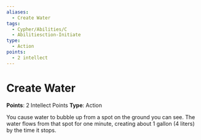 ```yaml
---
aliases:
  - Create Water
tags:
  - Cypher/Abilities/C
  - Abilitiesction-Initiate
type:
  - Action
points:
  - 2 intellect
---
```


# Create Water

**Points**: 2 Intellect Points
**Type**: Action

You cause water to bubble up from a spot on the ground you can see. The water flows from that spot for one minute, creating about 1 gallon (4 liters) by the time it stops.
